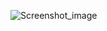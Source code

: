 ![Screenshot_image](https://github.com/joeshaker/image/assets/162392085/32ea5da8-97f1-4dcd-b212-4d7432065786)
